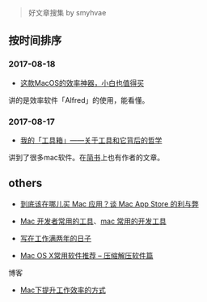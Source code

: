 



> 好文章搜集 by smyhvae

## 按时间排序



### 2017-08-18

- [这款MacOS的效率神器，小白也值得买](https://zhuanlan.zhihu.com/p/28580894)

讲的是效率软件「Alfred」的使用，能看懂。





### 2017-08-17

- [我的「工具箱」——关于工具和它背后的哲学](https://www.zybuluo.com/jianshu/note/274626#alfred效率神器)

讲到了很多mac软件。在[简书](http://www.jianshu.com/p/0e11c71368ae)上也有作者的文章。







## others

- [到底该在哪儿买 Mac 应用？谈 Mac App Store 的利与弊](http://sspai.com/28286)


- [Mac 开发者常用的工具](http://www.oschina.net/news/53946/mac-dev-tools)、[mac 常用的开发工具](http://www.itdadao.com/articles/c15a320054p0.html)

- [写在工作满两年的日子](http://slarker.me/2016/04/29/%E5%86%99%E5%9C%A8%E5%B7%A5%E4%BD%9C%E6%BB%A1%E4%B8%A4%E5%B9%B4%E7%9A%84%E6%97%A5%E5%AD%90/)


- [Mac OS X常用软件推荐 – 压缩解压软件篇](http://www.macgg.com/archives/21367.html)


博客

- [Mac下提升工作效率的方式](http://mrpeak.cn/blog/mac-efficiency/)



